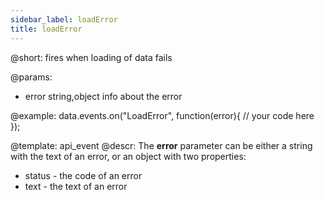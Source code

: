 ```yaml
---
sidebar_label: loadError
title: loadError
---          
```


@short: fires when loading of data fails
	
@params:
- error			string,object		info about the error

@example:
data.events.on("LoadError", function(error){
	// your code here
});


@template:	api_event
@descr:
The **error** parameter can be either a string with the text of an error, or an object with two properties:

- status - the code of an error
- text - the text of an error

	